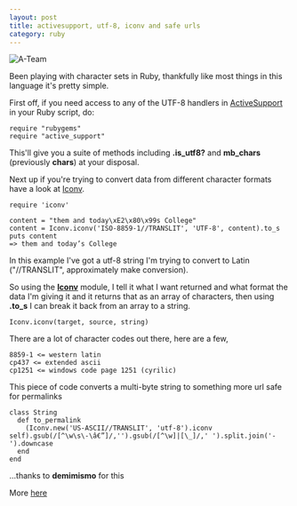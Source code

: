 ```yaml
---
layout: post
title: activesupport, utf-8, iconv and safe urls
category: ruby
---
```


![A-Team](http://farm4.static.flickr.com/3385/3208344550_9a19ce7ef3.jpg)

Been playing with character sets in Ruby, thankfully like most things in this language it's pretty simple.

First off, if you need access to any of the UTF-8 handlers in [ActiveSupport](http://as.rubyonrails.com/) in your Ruby script, do:

    require "rubygems"
    require "active_support"

This'll give you a suite of methods including **.is_utf8?** and **mb_chars** (previously **chars**) at your disposal.

Next up if you're trying to convert data from different character formats have a look at [Iconv](http://www.ruby-doc.org/stdlib/libdoc/iconv/rdoc/index.html).

    require 'iconv'
    
    content = "them and today\xE2\x80\x99s College"
    content = Iconv.iconv('ISO-8859-1//TRANSLIT', 'UTF-8', content).to_s
    puts content
    => them and today’s College

In this example I've got a utf-8 string I'm trying to convert to Latin ("//TRANSLIT", approximately make conversion). 

So using the **[Iconv](http://www.ruby-doc.org/stdlib/libdoc/iconv/rdoc/index.html)** module, I tell it what I want returned and what format the data I'm giving it and it returns that as an array of characters, then using **.to_s** I can  break it back from an array to a string.

    Iconv.iconv(target, source, string)

There are a lot of character codes out there, here are a few,

    8859-1 <= western latin
    cp437 <= extended ascii
    cp1251 <= windows code page 1251 (cyrilic)

This piece of code converts a multi-byte string to something more url safe for permalinks

    class String
      def to_permalink
        (Iconv.new('US-ASCII//TRANSLIT', 'utf-8').iconv self).gsub(/[^\w\s\-\â€”]/,'').gsub(/[^\w]|[\_]/,' ').split.join('-').downcase
      end
    end

...thanks to **demimismo** for this

More [here](http://snippets.dzone.com/search/get_results?q=multibyte)

